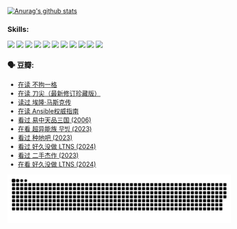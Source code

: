 
[![Anurag's github stats](https://github-readme-stats.vercel.app/api?username=w940853815)](https://github.com/anuraghazra/github-readme-stats)

### Skills:

<code><img height="32" src="https://cdn.jsdelivr.net/npm/simple-icons@v5/icons/python.svg"></code>
<code><img height="32" src="https://cdn.jsdelivr.net/npm/simple-icons@v5/icons/javascript.svg"></code>
<code><img height="32" src="https://cdn.jsdelivr.net/npm/simple-icons@v5/icons/django.svg"></code>
<code><img height="32" src="https://cdn.jsdelivr.net/npm/simple-icons@v5/icons/flask.svg"></code>
<code><img height="32" src="https://cdn.jsdelivr.net/npm/simple-icons@v5/icons/vuetify.svg"></code>
<code><img height="32" src="https://cdn.jsdelivr.net/npm/simple-icons@v5/icons/git.svg"></code>
<code><img height="32" src="https://cdn.jsdelivr.net/npm/simple-icons@v5/icons/docker.svg"></code>
<code><img height="32" src="https://cdn.jsdelivr.net/npm/simple-icons@v5/icons/postgresql.svg"></code>
<code><img height="32" src="https://cdn.jsdelivr.net/npm/simple-icons@v5/icons/elasticsearch.svg"></code>
<code><img height="32" src="https://cdn.jsdelivr.net/npm/simple-icons@v5/icons/macos.svg"></code>
<code><img height="32" src="https://cdn.jsdelivr.net/npm/simple-icons@v5/icons/linux.svg"></code>

### 🗣 豆瓣:

<!-- DOUBAN-ACTIVITIES:START -->
- [在读 不拘一格](https://www.douban.com/people/136069238/status/4541712161/?_i=09921774)
- [在读 刀尖（最新修订珍藏版）](https://www.douban.com/people/136069238/status/4541711339/?_i=09921774)
- [读过 埃隆·马斯克传](https://www.douban.com/people/136069238/status/4541710351/?_i=09921774)
- [在读 Ansible权威指南](https://www.douban.com/people/136069238/status/4539151450/?_i=09921774)
- [看过 易中天品三国‎ (2006)](https://www.douban.com/people/136069238/status/4529910812/?_i=09921774)
- [在看 超异能族 무빙‎ (2023)](https://www.douban.com/people/136069238/status/4527291077/?_i=09921774)
- [看过 种地吧‎ (2023)](https://www.douban.com/people/136069238/status/4527289637/?_i=09921774)
- [看过 好久没做 LTNS‎ (2024)](https://www.douban.com/people/136069238/status/4527289515/?_i=09921774)
- [看过 二手杰作‎ (2023)](https://www.douban.com/people/136069238/status/4522502716/?_i=09921774)
- [在看 好久没做 LTNS‎ (2024)](https://www.douban.com/people/136069238/status/4521969883/?_i=09921774)
<!-- DOUBAN-ACTIVITIES:END -->


![Snake animation](https://raw.githubusercontent.com/w940853815/w940853815/output/github-contribution-grid-snake.svg)

<!--
**w940853815/w940853815** is a ✨ _special_ ✨ repository because its `README.md` (this file) appears on your GitHub profile.

Here are some ideas to get you started:

- 🔭 I’m currently working on ...
- 🌱 I’m currently learning ...
- 👯 I’m looking to collaborate on ...
- 🤔 I’m looking for help with ...
- 💬 Ask me about ...
- 📫 How to reach me: ...
- 😄 Pronouns: ...
- ⚡ Fun fact: ...
-->
